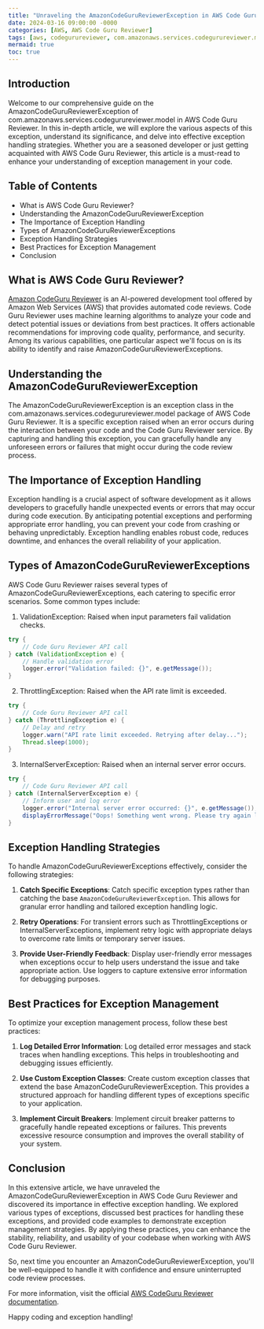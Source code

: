 ```yaml
---
title: "Unraveling the AmazonCodeGuruReviewerException in AWS Code Guru Reviewer: A Deep Dive into Exception Handling"
date: 2024-03-16 09:00:00 -0000
categories: [AWS, AWS Code Guru Reviewer]
tags: [aws, codegurureviewer, com.amazonaws.services.codegurureviewer.model]
mermaid: true
toc: true
---
```



## Introduction
Welcome to our comprehensive guide on the AmazonCodeGuruReviewerException of com.amazonaws.services.codegurureviewer.model in AWS Code Guru Reviewer. In this in-depth article, we will explore the various aspects of this exception, understand its significance, and delve into effective exception handling strategies. Whether you are a seasoned developer or just getting acquainted with AWS Code Guru Reviewer, this article is a must-read to enhance your understanding of exception management in your code.

## Table of Contents
- What is AWS Code Guru Reviewer?
- Understanding the AmazonCodeGuruReviewerException
- The Importance of Exception Handling
- Types of AmazonCodeGuruReviewerExceptions
- Exception Handling Strategies
- Best Practices for Exception Management
- Conclusion

## What is AWS Code Guru Reviewer?
[Amazon CodeGuru Reviewer](https://aws.amazon.com/codeguru/) is an AI-powered development tool offered by Amazon Web Services (AWS) that provides automated code reviews. Code Guru Reviewer uses machine learning algorithms to analyze your code and detect potential issues or deviations from best practices. It offers actionable recommendations for improving code quality, performance, and security. Among its various capabilities, one particular aspect we'll focus on is its ability to identify and raise AmazonCodeGuruReviewerExceptions.

## Understanding the AmazonCodeGuruReviewerException
The AmazonCodeGuruReviewerException is an exception class in the com.amazonaws.services.codegurureviewer.model package of AWS Code Guru Reviewer. It is a specific exception raised when an error occurs during the interaction between your code and the Code Guru Reviewer service. By capturing and handling this exception, you can gracefully handle any unforeseen errors or failures that might occur during the code review process.

## The Importance of Exception Handling
Exception handling is a crucial aspect of software development as it allows developers to gracefully handle unexpected events or errors that may occur during code execution. By anticipating potential exceptions and performing appropriate error handling, you can prevent your code from crashing or behaving unpredictably. Exception handling enables robust code, reduces downtime, and enhances the overall reliability of your application.

## Types of AmazonCodeGuruReviewerExceptions
AWS Code Guru Reviewer raises several types of AmazonCodeGuruReviewerExceptions, each catering to specific error scenarios. Some common types include:

1. ValidationException: Raised when input parameters fail validation checks.
```java
try {
    // Code Guru Reviewer API call
} catch (ValidationException e) {
    // Handle validation error
    logger.error("Validation failed: {}", e.getMessage());
}
```

2. ThrottlingException: Raised when the API rate limit is exceeded.
```java
try {
    // Code Guru Reviewer API call
} catch (ThrottlingException e) {
    // Delay and retry
    logger.warn("API rate limit exceeded. Retrying after delay...");
    Thread.sleep(1000);
}
```

3. InternalServerException: Raised when an internal server error occurs.
```java
try {
    // Code Guru Reviewer API call
} catch (InternalServerException e) {
    // Inform user and log error
    logger.error("Internal server error occurred: {}", e.getMessage());
    displayErrorMessage("Oops! Something went wrong. Please try again later.");
}
```

## Exception Handling Strategies
To handle AmazonCodeGuruReviewerExceptions effectively, consider the following strategies:

1. **Catch Specific Exceptions**: Catch specific exception types rather than catching the base `AmazonCodeGuruReviewerException`. This allows for granular error handling and tailored exception handling logic.

2. **Retry Operations**: For transient errors such as ThrottlingExceptions or InternalServerExceptions, implement retry logic with appropriate delays to overcome rate limits or temporary server issues.

3. **Provide User-Friendly Feedback**: Display user-friendly error messages when exceptions occur to help users understand the issue and take appropriate action. Use loggers to capture extensive error information for debugging purposes.

## Best Practices for Exception Management
To optimize your exception management process, follow these best practices:

1. **Log Detailed Error Information**: Log detailed error messages and stack traces when handling exceptions. This helps in troubleshooting and debugging issues efficiently.

2. **Use Custom Exception Classes**: Create custom exception classes that extend the base AmazonCodeGuruReviewerException. This provides a structured approach for handling different types of exceptions specific to your application.

3. **Implement Circuit Breakers**: Implement circuit breaker patterns to gracefully handle repeated exceptions or failures. This prevents excessive resource consumption and improves the overall stability of your system.

## Conclusion
In this extensive article, we have unraveled the AmazonCodeGuruReviewerException in AWS Code Guru Reviewer and discovered its importance in effective exception handling. We explored various types of exceptions, discussed best practices for handling these exceptions, and provided code examples to demonstrate exception management strategies. By applying these practices, you can enhance the stability, reliability, and usability of your codebase when working with AWS Code Guru Reviewer.

So, next time you encounter an AmazonCodeGuruReviewerException, you'll be well-equipped to handle it with confidence and ensure uninterrupted code review processes.

For more information, visit the official [AWS CodeGuru Reviewer documentation](https://docs.aws.amazon.com/codeguru/latest/reviewer-ug/what-is-codeguru.html).

Happy coding and exception handling!
